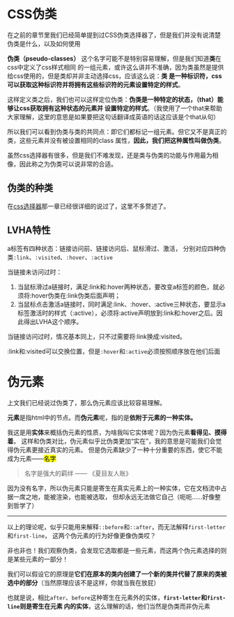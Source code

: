 # CSS伪类
在之前的章节里我们已经简单提到过CSS伪类选择器了，但是我们并没有说清楚伪类是什么，以及如何使用

**伪类（pseudo-classes）** 这个名字可能不是特别容易理解，但是我们知道**类**在css中定义了css样式相同
的一组元素，或许这么讲并不准确，因为类虽然是提供给css使用的，但是类却并非主动选择css，应该这么说：**类
是一种标识符，css可以获取这种标识符并将拥有这些标识符的元素设置特定的样式**。

这样定义类之后，我们也可以这样定位伪类：**伪类是一种特定的状态，（that）能够让css获取拥有这种状态的元素并
设置特定的样式**。（我使用了一个that来帮助大家理解，这里的意思是如果要把这句话翻译成英语的话这应该是个that从句）

所以我们可以看到伪类与类的共同点：即它们都标记一组元素。但它又不是真正的类，这些元素并没有被设置相同的class
属性，**因此，我们把这种属性叫做伪类**。

虽然css选择器有很多，但是我们不难发现，还是类与伪类的功能与作用最为相像，因此称之为伪类可以说非常的合适。

## 伪类的种类
在[css选择器](css_selector.md)那一章已经很详细的说过了，这里不多赘述了。

## LVHA特性

a标签有四种状态：链接访问前、链接访问后、鼠标滑过、激活，
分别对应四种伪类`:link`、`:visited`、`:hover`、`:active`

当链接未访问过时：
1. 当鼠标滑过a链接时，满足:link和:hover两种状态，要改变a标签的颜色，就必须将:hover伪类在:link伪类后面声明； 
2. 当鼠标点击激活a链接时，同时满足:link、:hover、:active三种状态，要显示a标签激活时的样式（:active），必须将:active声明放到:link和:hover之后。因此得出LVHA这个顺序。

当链接访问过时，情况基本同上，只不过需要将:link换成:visited。

:link和:visited可以交换位置，但是`:hover`和`:active`必须按照顺序放在他们后面

# 伪元素
上文我们已经说过伪类了，那么伪元素应该比较容易理解。

**元素**是指html中的节点。而**伪元素**呢，指的是**依附于元素的一种实体。**

我这是用**实体**来概括伪元素的性质，为啥我叫它实体呢？因为伪元素**看得见、摸得着**。
这样和伪类对比，伪元素似乎比伪类更加“实在”，我的意思是可能我们会觉得伪元素更接近真实的元素。
但是伪元素缺少了一种十分重要的东西，使它不能成为元素——<mark>名字</mark>

> 名字是强大的羁绊 —— 《夏目友人账》

因为没有名字，所以伪元素只能是寄生在真实元素上的一种实体，它在文档流中占据一席之地，能被渲染，也能被选取，
但却永远无法做它自己（呃呃……好像整到哲学了）

<hr>

以上的理论呢，似乎只能用来解释`::before`和`::after`，而无法解释`first-letter`和`first-line`，
这两个伪元素的行为好像更像伪类哎？

非也非也！我们观察伪类，会发现它选取都是一些元素，而这两个伪元素选择的则是某些元素的一部分！

我们可以假设它的原理是**它们在原本的类内创建了一个新的类并代替了原来的类被选中的部分**（当然原理应该不是这样，你就当我在放屁）

也就是说，相比`after`、`before`这种寄生在元素外的实体，**`first-letter`和`first-line`则是寄生在元素
内的实体**，这么理解的话，他们当然是伪类而非伪元素